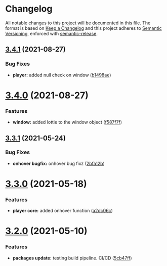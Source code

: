 # Changelog
All notable changes to this project will be documented in this file.
The format is based on [Keep a Changelog](https://keepachangelog.com/en/1.0.0/) and this project adheres to [Semantic Versioning](https://semver.org/spec/v2.0.0.html), enforced with [semantic-release](https://github.com/semantic-release/semantic-release).


## [3.4.1](https://github.com/LottieFiles/lottie-react/compare/v3.4.0...v3.4.1) (2021-08-27)


### Bug Fixes

* **player:** added null check on window ([b1498ae](https://github.com/LottieFiles/lottie-react/commit/b1498ae73aa56d5ff392120e9935b09cdad3df56))

# [3.4.0](https://github.com/LottieFiles/lottie-react/compare/v3.3.1...v3.4.0) (2021-08-27)


### Features

* **window:** added lottie to the window object ([f587f7f](https://github.com/LottieFiles/lottie-react/commit/f587f7f2ad16aa8b58119aaac94e7c777354edf9))

## [3.3.1](https://github.com/LottieFiles/lottie-react/compare/v3.3.0...v3.3.1) (2021-05-24)


### Bug Fixes

* **onhover bugfix:** onhover bug fixz ([2bfa12b](https://github.com/LottieFiles/lottie-react/commit/2bfa12b38482c9dd992bfcf738c2a7a684fd1aca))

# [3.3.0](https://github.com/LottieFiles/lottie-react/compare/v3.2.0...v3.3.0) (2021-05-18)


### Features

* **player core:** added onhover function ([a2dc06c](https://github.com/LottieFiles/lottie-react/commit/a2dc06c1d60535fcd834da45c0611dbdece147ed))

# [3.2.0](https://github.com/LottieFiles/lottie-react/compare/v3.1.4...v3.2.0) (2021-05-10)


### Features

* **packages update:** testing build pipeline. CI/CD ([5cb47ff](https://github.com/LottieFiles/lottie-react/commit/5cb47ff9f6f02873afcbeaf004dbf23ef556ad2c))
